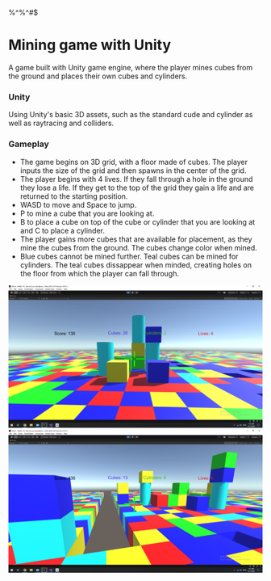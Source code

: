 %^%^#$
# Mining game with Unity
A game built with Unity game engine, where the player mines cubes from the ground and places their own cubes and cylinders.

### Unity
Using Unity's basic 3D assets, such as the standard cude and cylinder as well as raytracing and colliders.

### Gameplay
* The game begins on 3D grid, with a floor made of cubes. The player inputs the size of the grid and then spawns in the center of the grid.
* The player begins with 4 lives. If they fall through a hole in the ground they lose a life. If they get to the top of the grid they gain a life and are returned to the starting position.
* WASD to move and Space to jump.
* P to mine a cube that you are looking at.
* B to place a cube on top of the cube or cylinder that you are looking at and C to place a cylinder.
* The player gains more cubes that are available for placement, as they mine the cubes from the ground. The cubes change color when mined.
* Blue cubes cannot be mined further. Teal cubes can be mined for cylinders. The teal cubes dissappear when minded, creating holes on the floor from which the player can fall through.

![Image](https://github.com/VictorMegir/Minecraft-clone-with-Unity/blob/master/Screenshots/screenshot%201.png)
![Image](https://github.com/VictorMegir/Minecraft-clone-with-Unity/blob/master/Screenshots/screenshot%202.png)
